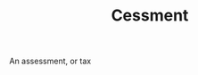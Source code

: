 ---
title: Cessment
letter: C
permalink: "/definitions/bld-cessment.html"
body: An assessment, or tax
published_at: '2018-07-07'
source: Black's Law Dictionary 2nd Ed (1910)
layout: post
---